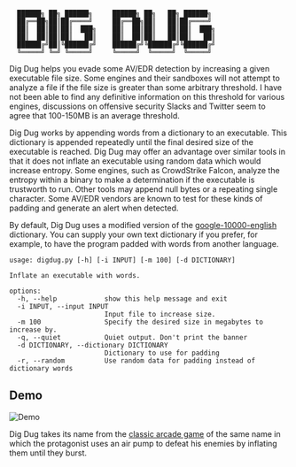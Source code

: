 ```
  ██████╗ ██╗ ██████╗     ██████╗ ██╗   ██╗ ██████╗     
  ██╔══██╗██║██╔════╝     ██╔══██╗██║   ██║██╔════╝     
  ██║  ██║██║██║  ███╗    ██║  ██║██║   ██║██║  ███╗    
  ██║  ██║██║██║   ██║    ██║  ██║██║   ██║██║   ██║    
  ██████╔╝██║╚██████╔╝    ██████╔╝╚██████╔╝╚██████╔╝    
  ╚═════╝ ╚═╝ ╚═════╝     ╚═════╝  ╚═════╝  ╚═════╝
 ```
Dig Dug helps you evade some AV/EDR detection by increasing a given executable file size. Some engines and their sandboxes will not attempt to analyze a file if the file size is greater than some arbitrary threshold. I have not been able to find any definitive information on this threshold for various engines, discussions on offensive security Slacks and Twitter seem to agree that 100-150MB is an average threshold.

Dig Dug works by appending words from a dictionary to an executable.  This dictionary is appended repeatedly until the final desired size of the executable is reached. Dig Dug may offer an advantage over similar tools in that it does not inflate an executable using random data which would increase entropy. Some engines, such as CrowdStrike Falcon, analyze the entropy within a binary to make a determination if the executable is trustworth to run. Other tools may append null bytes or a repeating single character. Some AV/EDR vendors are known to test for these kinds of padding and generate an alert when detected.

By default, Dig Dug uses a modified version of the [google-10000-english](https://github.com/first20hours/google-10000-english) dictionary. You can supply your own text dictionary if you prefer, for example, to have the program padded with words from another language.

```
usage: digdug.py [-h] [-i INPUT] [-m 100] [-d DICTIONARY]

Inflate an executable with words.

options:
  -h, --help            show this help message and exit
  -i INPUT, --input INPUT
                        Input file to increase size.
  -m 100                Specify the desired size in megabytes to increase by.
  -q, --quiet           Quiet output. Don't print the banner                                              
  -d DICTIONARY, --dictionary DICTIONARY
                        Dictionary to use for padding 
  -r, --random          Use random data for padding instead of dictionary words

```

## Demo
![Demo](https://github.com/hardwaterhacker/DigDug/blob/main/images/digdug.gif)

Dig Dug takes its name from the [classic arcade game](https://en.wikipedia.org/wiki/Dig_Dug) of the same name in which the protagonist uses an air pump to defeat his enemies by inflating them until they burst.
